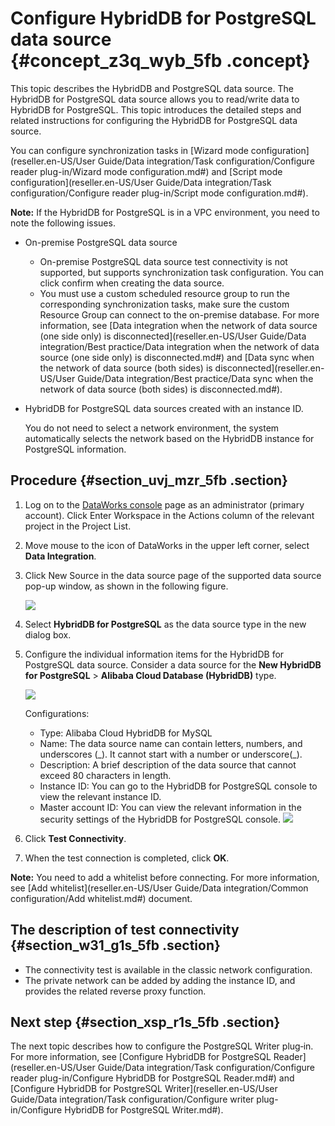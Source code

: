 # Configure HybridDB for PostgreSQL data source {#concept_z3q_wyb_5fb .concept}

This topic describes the HybridDB and PostgreSQL data source. The HybridDB for PostgreSQL data source allows you to read/write data to HybridDB for PostgreSQL. This topic introduces the detailed steps and related instructions for configuring the HybridDB for PostgreSQL data source.

You can configure synchronization tasks in [Wizard mode configuration](reseller.en-US/User Guide/Data integration/Task configuration/Configure reader plug-in/Wizard mode configuration.md#) and [Script mode configuration](reseller.en-US/User Guide/Data integration/Task configuration/Configure reader plug-in/Script mode configuration.md#).

**Note:** If the HybridDB for PostgreSQL is in a VPC environment, you need to note the following issues.

-   On-premise PostgreSQL data source
    -   On-premise PostgreSQL data source test connectivity is not supported, but supports synchronization task configuration. You can click confirm when creating the data source.
    -   You must use a custom scheduled resource group to run the corresponding synchronization tasks, make sure the custom Resource Group can connect to the on-premise database. For more information, see [Data integration when the network of data source \(one side only\) is disconnected](reseller.en-US/User Guide/Data integration/Best practice/Data integration when the network of data source (one side only) is disconnected.md#) and [Data sync when the network of data source \(both sides\) is disconnected](reseller.en-US/User Guide/Data integration/Best practice/Data sync when the network of data source (both sides) is disconnected.md#).
-   HybridDB for PostgreSQL data sources created with an instance ID.

    You do not need to select a network environment, the system automatically selects the network based on the HybridDB instance for PostgreSQL information.


## Procedure {#section_uvj_mzr_5fb .section}

1.  Log on to the [DataWorks console](https://partners-intl.aliyun.com) page as an administrator \(primary account\). Click Enter Workspace in the Actions column of the relevant project in the Project List.

2.  Move mouse to the icon of DataWorks in the upper left corner, select **Data Integration**.
3.  Click New Source in the data source page of the supported data source pop-up window, as shown in the following figure.

    ![](images/32074_en-US.jpeg)

4.  Select **HybridDB for PostgreSQL** as the data source type in the new dialog box.
5.  Configure the individual information items for the HybridDB for PostgreSQL data source. Consider a data source for the **New HybridDB for PostgreSQL** \> **Alibaba Cloud Database \(HybridDB\)** type.

    ![](images/32075_en-US.jpeg)

    Configurations:

    -   Type: Alibaba Cloud HybridDB for MySQL
    -   Name: The data source name can contain letters, numbers, and underscores \(\_\). It cannot start with a number or underscore\(\_\).
    -   Description: A brief description of the data source that cannot exceed 80 characters in length.
    -   Instance ID: You can go to the HybridDB for PostgreSQL console to view the relevant instance ID.
    -   Master account ID: You can view the relevant information in the security settings of the HybridDB for PostgreSQL console.
    ![](http://static-aliyun-doc.oss-cn-hangzhou.aliyuncs.com/assets/img/62183/155143113032076_en-US.png)

6.  Click **Test Connectivity**.
7.  When the test connection is completed, click **OK**.

**Note:** You need to add a whitelist before connecting. For more information, see [Add whitelist](reseller.en-US/User Guide/Data integration/Common configuration/Add whitelist.md#) document.

## The description of test connectivity {#section_w31_g1s_5fb .section}

-   The connectivity test is available in the classic network configuration.
-   The private network can be added by adding the instance ID, and provides the related reverse proxy function.

## Next step {#section_xsp_r1s_5fb .section}

The next topic describes how to configure the PostgreSQL Writer plug‑in. For more information, see [Configure HybridDB for PostgreSQL Reader](reseller.en-US/User Guide/Data integration/Task configuration/Configure reader plug-in/Configure HybridDB for PostgreSQL Reader.md#) and [Configure HybridDB for PostgreSQL Writer](reseller.en-US/User Guide/Data integration/Task configuration/Configure writer plug-in/Configure HybridDB for PostgreSQL Writer.md#).

